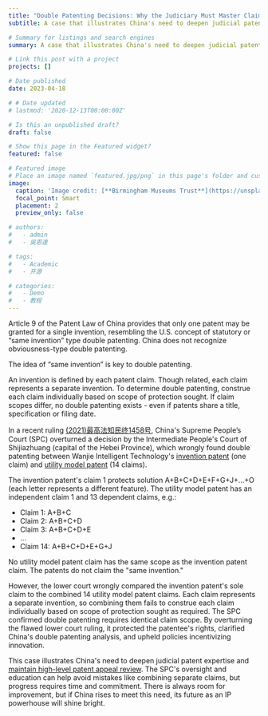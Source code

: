 ```yaml
---
title: "Double Patenting Decisions: Why the Judiciary Must Master Claim Construction"
subtitle: A case that illustrates China's need to deepen judicial patent expertise and maintain high-level patent appeal review

# Summary for listings and search engines
summary: A case that illustrates China's need to deepen judicial patent expertise and maintain high-level patent appeal review

# Link this post with a project
projects: []

# Date published
date: 2023-04-18

# # Date updated
# lastmod: '2020-12-13T00:00:00Z'

# Is this an unpublished draft?
draft: false

# Show this page in the Featured widget?
featured: false

# Featured image
# Place an image named `featured.jpg/png` in this page's folder and customize its options here.
image:
  caption: 'Image credit: [**Birmingham Museums Trust**](https://unsplash.com/photos/p00MgXaa6as)'
  focal_point: Smart
  placement: 2
  preview_only: false

# authors:
#   - admin
#   - 吳恩達

# tags:
#   - Academic
#   - 开源

# categories:
#   - Demo
#   - 教程
---
```


Article 9 of the Patent Law of China provides that only one patent may be granted for a single invention, resembling the U.S. concept of statutory or “same invention” type double patenting. China does not recognize obviousness-type double patenting.

The idea of “same invention” is key to double patenting. 

An invention is defined by each patent claim. Though related, each claim represents a separate invention. To determine double patenting, construe each claim individually based on scope of protection sought. If claim scopes differ, no double patenting exists - even if patents share a title, specification or filing date. 

In a recent ruling [(2021)最高法知民终1458号](https://www.hnipd.com/sbsxq_329284.html), China's Supreme People’s Court (SPC) overturned a decision by the Intermediate People's Court of Shijiazhuang (capital of the Hebei Province), which wrongly found double patenting between Wanjie Intelligent Technology's [invention patent](https://patents.google.com/patent/CN103392754B/en) (one claim) and [utility model patent](https://patents.google.com/patent/CN203416761U/en) (14 claims). 

The invention patent's claim 1 protects solution A+B+C+D+E+F+G+J+...+O (each letter represents a different feature). The utility model patent has an independent claim 1 and 13 dependent claims, e.g.:
- Claim 1: A+B+C
- Claim 2: A+B+C+D
- Claim 3: A+B+C+D+E
- ...
- Claim 14: A+B+C+D+E+G+J

No utility model patent claim has the same scope as the invention patent claim. The patents do not claim the "same invention."

However, the lower court wrongly compared the invention patent's sole claim to the combined 14 utility model patent claims. Each claim represents a separate invention, so combining them fails to construe each claim individually based on scope of protection sought as required. The SPC confirmed double patenting requires identical claim scope. By overturning the flawed lower court ruling, it protected the patentee's rights, clarified China's double patenting analysis, and upheld policies incentivizing innovation. 

This case illustrates China's need to deepen judicial patent expertise and [maintain high-level patent appeal review](https://www.worldtrademarkreview.com/regionindustry-guide/china-managing-the-ip-lifecycle/2023/article/lessons-the-case-law-of-chinas-ip-appeals-court). The SPC's oversight and education can help avoid mistakes like combining separate claims, but progress requires time and commitment. There is always room for improvement, but if China rises to meet this need, its future as an IP powerhouse will shine bright.

<!-- ```python
import libr
print('hello')
```

## Overview

1. The Wowchemy website builder for Hugo, along with its starter templates, is designed for professional creators, educators, and teams/organizations - although it can be used to create any kind of site
2. The template can be modified and customised to suit your needs. It's a good platform for anyone looking to take control of their data and online identity whilst having the convenience to start off with a **no-code solution (write in Markdown and customize with YAML parameters)** and having **flexibility to later add even deeper personalization with HTML and CSS**
3. You can work with all your favourite tools and apps with hundreds of plugins and integrations to speed up your workflows, interact with your readers, and much more

[![The template is mobile first with a responsive design to ensure that your site looks stunning on every device.](https://raw.githubusercontent.com/wowchemy/wowchemy-hugo-modules/main/starters/academic/preview.png)](https://wowchemy.com)

## Get Started

- 👉 [**Create a new site**](https://wowchemy.com/templates/)
- 📚 [**Personalize your site**](https://wowchemy.com/docs/)
- 💬 [Chat with the **Wowchemy community**](https://discord.gg/z8wNYzb) or [**Hugo community**](https://discourse.gohugo.io)
- 🐦 Twitter: [@wowchemy](https://twitter.com/wowchemy) [@GeorgeCushen](https://twitter.com/GeorgeCushen) [#MadeWithWowchemy](https://twitter.com/search?q=%23MadeWithWowchemy&src=typed_query)
- 💡 [Request a **feature** or report a **bug** for _Wowchemy_](https://github.com/wowchemy/wowchemy-hugo-themes/issues)
- ⬆️ **Updating Wowchemy?** View the [Update Tutorial](https://wowchemy.com/docs/hugo-tutorials/update/) and [Release Notes](https://wowchemy.com/updates/)

## Crowd-funded open-source software

To help us develop this template and software sustainably under the MIT license, we ask all individuals and businesses that use it to help support its ongoing maintenance and development via sponsorship.

### [❤️ Click here to become a sponsor and help support Wowchemy's future ❤️](https://wowchemy.com/sponsor/)

As a token of appreciation for sponsoring, you can **unlock [these](https://wowchemy.com/sponsor/) awesome rewards and extra features 🦄✨**

## Ecosystem

- **[Hugo Academic CLI](https://github.com/wowchemy/hugo-academic-cli):** Automatically import publications from BibTeX

## Inspiration

[Check out the latest **demo**](https://academic-demo.netlify.com/) of what you'll get in less than 10 minutes, or [view the **showcase**](https://wowchemy.com/user-stories/) of personal, project, and business sites.

## Features

- **Page builder** - Create _anything_ with [**widgets**](https://wowchemy.com/docs/page-builder/) and [**elements**](https://wowchemy.com/docs/content/writing-markdown-latex/)
- **Edit any type of content** - Blog posts, publications, talks, slides, projects, and more!
- **Create content** in [**Markdown**](https://wowchemy.com/docs/content/writing-markdown-latex/), [**Jupyter**](https://wowchemy.com/docs/import/jupyter/), or [**RStudio**](https://wowchemy.com/docs/install-locally/)
- **Plugin System** - Fully customizable [**color** and **font themes**](https://wowchemy.com/docs/customization/)
- **Display Code and Math** - Code highlighting and [LaTeX math](https://en.wikibooks.org/wiki/LaTeX/Mathematics) supported
- **Integrations** - [Google Analytics](https://analytics.google.com), [Disqus commenting](https://disqus.com), Maps, Contact Forms, and more!
- **Beautiful Site** - Simple and refreshing one page design
- **Industry-Leading SEO** - Help get your website found on search engines and social media
- **Media Galleries** - Display your images and videos with captions in a customizable gallery
- **Mobile Friendly** - Look amazing on every screen with a mobile friendly version of your site
- **Multi-language** - 34+ language packs including English, 中文, and Português
- **Multi-user** - Each author gets their own profile page
- **Privacy Pack** - Assists with GDPR
- **Stand Out** - Bring your site to life with animation, parallax backgrounds, and scroll effects
- **One-Click Deployment** - No servers. No databases. Only files.

## Themes

Wowchemy and its templates come with **automatic day (light) and night (dark) mode** built-in. Alternatively, visitors can choose their preferred mode - click the moon icon in the top right of the [Demo](https://academic-demo.netlify.com/) to see it in action! Day/night mode can also be disabled by the site admin in `params.toml`.

[Choose a stunning **theme** and **font**](https://wowchemy.com/docs/customization) for your site. Themes are fully customizable.

## License

Copyright 2016-present [George Cushen](https://georgecushen.com).

Released under the [MIT](https://github.com/wowchemy/wowchemy-hugo-themes/blob/master/LICENSE.md) license. -->
